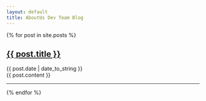 ```yaml
---
layout: default
title: AboutUs Dev Team Blog
---
```


<div class="posts">
{% for post in site.posts %} 
  <div class='post'>
    <h2 class='short title'>
      <a href="{{ post.url }}">{{ post.title }}</a>
    </h2>
    <div class='short location'>{{ post.date | date_to_string }}</div>
    <div class='long description'>{{ post.content }}</div>
    <hr>
  </div>
{% endfor %}
</div>
